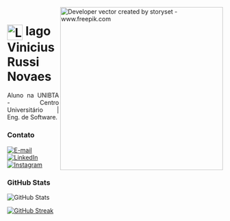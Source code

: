 <img align="right" alt="Developer vector created by storyset - www.freepik.com" height="380" src="https://clarify.com.br/img-new/bg-logica-programacao.png">

<h1>
    <a href="https://github.com/iago010">
     <img align="center" alt="Logo Iago Vinicius Russi Novaes" width="36px" src="https://cdn2.iconfinder.com/data/icons/weather-icon-set/256/sun.png"></a>
    <span>Iago Vinicius Russi Novaes</span>
</h1>

<p align="justify">Aluno na UNIBTA - Centro Universitário | Eng. de Software. 
</p>

<h3 align="left">Contato</h3>

[![E-mail](https://img.shields.io/badge/-Email-000?style=for-the-badge&logo=microsoft-outlook&logoColor=FF00F698FB98&color:FFF)](mailto:iago010@gmail.com)
[![LinkedIn](https://img.shields.io/badge/LinkedIn-000?style=for-the-badge&logo=linkedin&logoColor=0E76A8)](https://www.linkedin.com/in/iagonovaes/)
[![Instagram](https://img.shields.io/badge/Instagram-000?style=for-the-badge&logo=instagram)](https://www.instagram.com/iago010/)


<h3 align="left">GitHub Stats</h3>

![GitHub Stats](https://github-readme-stats.vercel.app/api?username=iago010&theme=midnight-purple&bg_color=000&border_color=30A3DC&show_icons=true&icon_color=30A3DC&title_color=E94D5F&text_color=FFF)
<br>

[![GitHub Streak](https://streak-stats.demolab.com/?user=iago010&theme=transparent&background=000&border=30A3DC&dates=FFF)](https://git.io/streak-stats)


